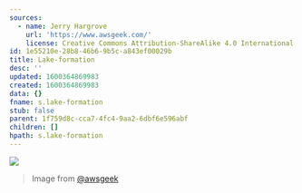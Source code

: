 ```yaml
---
sources:
  - name: Jerry Hargrove
    url: 'https://www.awsgeek.com/'
    license: Creative Commons Attribution-ShareAlike 4.0 International License
id: 1e55210e-28b8-46b6-9b5c-a843ef00029b
title: Lake-formation
desc: ''
updated: 1600364869983
created: 1600364869983
data: {}
fname: s.lake-formation
stub: false
parent: 1f759d8c-cca7-4fc4-9aa2-6dbf6e596abf
children: []
hpath: s.lake-formation
---
```

![](/assets/images/AWS-Lake-Formation_en.jpg)

> Image from [@awsgeek](https://www.awsgeek.com/AWS-Lake-Formation/)
